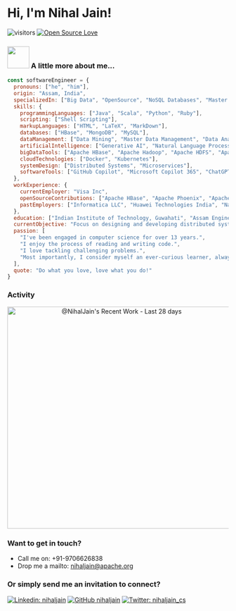 # Hi, I'm Nihal Jain!

![visitors](https://visitor-badge.laobi.icu/badge?page_id=nihaljain)
[![Open Source Love](https://badges.frapsoft.com/os/v1/open-source.svg?v=102)](https://github.com/ellerbrock/open-source-badge/)

### <img src="https://media.giphy.com/media/YIoRLftPZQCFSQXIzp/giphy.gif" width="50"> A little more about me...  

```javascript
const softwareEngineer = {
  pronouns: ["he", "him"],
  origin: "Assam, India",
  specializedIn: ["Big Data", "OpenSource", "NoSQL Databases", "Master Data Management"],
  skills: {
    programmingLanguages: ["Java", "Scala", "Python", "Ruby"],
    scripting: ["Shell Scripting"],
    markupLanguages: ["HTML", "LaTeX", "MarkDown"],
    databases: ["HBase", "MongoDB", "MySQL"],
    dataManagement: ["Data Mining", "Master Data Management", "Data Analysis"],
    artificialIntelligence: ["Generative AI", "Natural Language Processing"],
    bigDataTools: ["Apache HBase", "Apache Hadoop", "Apache HDFS", "Apache MapReduce", "Apache ZooKeeper", "Apache Spark"],
    cloudTechnologies: ["Docker", "Kubernetes"],
    systemDesign: ["Distributed Systems", "Microservices"],
    softwareTools: ["GitHub Copilot", "Microsoft Copilot 365", "ChatGPT", "Git", "Jupyter", "Notion"]
  },
  workExperience: {
    currentEmployer: "Visa Inc",
    openSourceContributions: ["Apache HBase", "Apache Phoenix", "Apache Hadoop"],
    pastEmployers: ["Informatica LLC", "Huawei Technologies India", "National Institute of Technology Meghalaya"]
  },
  education: ["Indian Institute of Technology, Guwahati", "Assam Engineering College"],
  currentObjective: "Focus on designing and developing distributed systems and scalable services",
  passion: [
    "I've been engaged in computer science for over 13 years.",
    "I enjoy the process of reading and writing code.",
    "I love tackling challenging problems.",
    "Most importantly, I consider myself an ever-curious learner, always seeking to broaden my knowledge and expertise."
  ],
  quote: "Do what you love, love what you do!"
}
```

</div>

### Activity
<a href="https://next.ossinsight.io/widgets/official/compose-currently-working-on?user_id=3429351&activity_type=all" target="_blank" style="display: block" align="center">
  <picture>
    <source media="(prefers-color-scheme: dark)" srcset="https://next.ossinsight.io/widgets/official/compose-currently-working-on/thumbnail.png?user_id=3429351&activity_type=all&image_size=auto&color_scheme=dark" width="504.5" height="auto">
    <img alt="@NihalJain's Recent Work - Last 28 days" src="https://next.ossinsight.io/widgets/official/compose-currently-working-on/thumbnail.png?user_id=3429351&activity_type=all&image_size=auto&color_scheme=dark" width="504.5" height="auto">
  </picture>
</a>

</div>

### Want to get in touch?

- Call me on: +91-9706626838 
- Drop me a mailto: nihaljain@apache.org

### Or simply send me an invitation to connect?

[![Linkedin: nihaljain](https://img.shields.io/badge/-nihaljain-blue?style=flat-square&logo=Linkedin&logoColor=white&link=https://www.linkedin.com/in/nihaljain/)](https://www.linkedin.com/in/nihaljain)
[![GitHub nihaljain](https://img.shields.io/github/followers/nihaljain?label=follow&style=social)](https://github.com/nihaljain)
[![Twitter: nihaljain_cs](https://img.shields.io/twitter/follow/nihaljain_cs?style=social)](https://twitter.com/nihaljain_cs)
